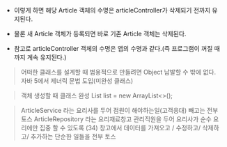 - 이렇게 하면 해당 Article 객체의 수명은 articleController가 삭제되기 전까지 유지된다.

- 물론 새 Article 객체가 등록되면 바로 기존 Article 객체는 삭제된다.

- 참고로 articleController 객체의 수명은 앱의 수명과 같다.(즉 프로그램이 꺼질 때 까지 계속 유지된다.)
 
>어떠한 클래스를 설계할 때
범용적으로 만들려면 Object 남발할 수 밖에 없다.
자바 5에서 제너릭 문법 도입(미완성 클래스)

>객체 생성할 때 클래스 완성
List<String> list = new ArrayList<>();

> ArticleService 라는 요리사를 두어 점원이 해야하는일(고객응대) 빼고는 전부 토스
> ArticleRepository 라는 요리재료창고 관리직원을 두어 요리사가 순수 요리에만 집중 할 수 있도록
> (34) 창고에서 데이터를 가져오고 / 수정하고/ 삭제하고/ 추가하는 단순한 일들을 전부 토스
